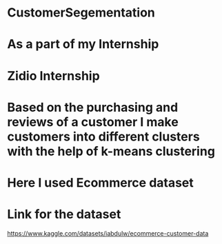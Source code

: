 # CustomerSegementation
# As a part of  my Internship
# Zidio Internship
# Based on the purchasing and reviews of a customer I make customers into different clusters with the help of k-means clustering
# Here I used Ecommerce dataset
# Link for the dataset
https://www.kaggle.com/datasets/iabdulw/ecommerce-customer-data
